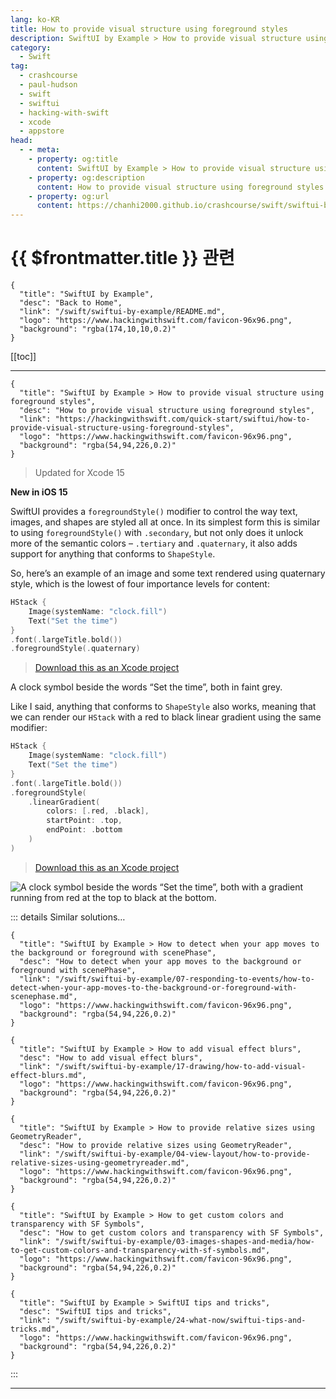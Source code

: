 ```yaml
---
lang: ko-KR
title: How to provide visual structure using foreground styles
description: SwiftUI by Example > How to provide visual structure using foreground styles
category:
  - Swift
tag: 
  - crashcourse
  - paul-hudson
  - swift
  - swiftui
  - hacking-with-swift
  - xcode
  - appstore
head:
  - - meta:
    - property: og:title
      content: SwiftUI by Example > How to provide visual structure using foreground styles
    - property: og:description
      content: How to provide visual structure using foreground styles
    - property: og:url
      content: https://chanhi2000.github.io/crashcourse/swift/swiftui-by-example/04-view-layout/how-to-provide-visual-structure-using-foreground-styles.html
---
```


# {{ $frontmatter.title }} 관련

```component VPCard
{
  "title": "SwiftUI by Example",
  "desc": "Back to Home",
  "link": "/swift/swiftui-by-example/README.md",
  "logo": "https://www.hackingwithswift.com/favicon-96x96.png",
  "background": "rgba(174,10,10,0.2)"
}
```

[[toc]]

---

```component VPCard
{
  "title": "SwiftUI by Example > How to provide visual structure using foreground styles",
  "desc": "How to provide visual structure using foreground styles",
  "link": "https://hackingwithswift.com/quick-start/swiftui/how-to-provide-visual-structure-using-foreground-styles",
  "logo": "https://www.hackingwithswift.com/favicon-96x96.png",
  "background": "rgba(54,94,226,0.2)"
}
```

> Updated for Xcode 15

**New in iOS 15**

SwiftUI provides a `foregroundStyle()` modifier to control the way text, images, and shapes are styled all at once. In its simplest form this is similar to using `foregroundStyle()` with `.secondary`, but not only does it unlock more of the semantic colors – `.tertiary` and `.quaternary`, it also adds support for anything that conforms to `ShapeStyle`.

So, here’s an example of an image and some text rendered using quaternary style, which is the lowest of four importance levels for content:

```swift
HStack {
    Image(systemName: "clock.fill")
    Text("Set the time")
}
.font(.largeTitle.bold())
.foregroundStyle(.quaternary)
```

> [<FontIcon icon="fas fa-file-zipper"/>Download this as an Xcode project](https://www.hackingwithswift.com/files/projects/swiftui/how-to-provide-visual-structure-using-foreground-styles-1.zip)

A clock symbol beside the words “Set the time”, both in faint grey.

Like I said, anything that conforms to `ShapeStyle` also works, meaning that we can render our `HStack` with a red to black linear gradient using the same modifier:

```swift
HStack {
    Image(systemName: "clock.fill")
    Text("Set the time")
}
.font(.largeTitle.bold())
.foregroundStyle(
    .linearGradient(
        colors: [.red, .black],
        startPoint: .top,
        endPoint: .bottom
    )
)
```

> [<FontIcon icon="fas fa-file-zipper"/>Download this as an Xcode project](https://www.hackingwithswift.com/files/projects/swiftui/how-to-provide-visual-structure-using-foreground-styles-2.zip)

![A clock symbol beside the words “Set the time”, both with a gradient running from red at the top to black at the bottom.](https://www.hackingwithswift.com/img/books/quick-start/swiftui/how-to-provide-visual-structure-using-foreground-styles-2~dark.png)

::: details Similar solutions…

```component VPCard
{
  "title": "SwiftUI by Example > How to detect when your app moves to the background or foreground with scenePhase",
  "desc": "How to detect when your app moves to the background or foreground with scenePhase",
  "link": "/swift/swiftui-by-example/07-responding-to-events/how-to-detect-when-your-app-moves-to-the-background-or-foreground-with-scenephase.md",
  "logo": "https://www.hackingwithswift.com/favicon-96x96.png",
  "background": "rgba(54,94,226,0.2)"
}
```

```component VPCard
{
  "title": "SwiftUI by Example > How to add visual effect blurs",
  "desc": "How to add visual effect blurs",
  "link": "/swift/swiftui-by-example/17-drawing/how-to-add-visual-effect-blurs.md",
  "logo": "https://www.hackingwithswift.com/favicon-96x96.png",
  "background": "rgba(54,94,226,0.2)"
}
```

```component VPCard
{
  "title": "SwiftUI by Example > How to provide relative sizes using GeometryReader",
  "desc": "How to provide relative sizes using GeometryReader",
  "link": "/swift/swiftui-by-example/04-view-layout/how-to-provide-relative-sizes-using-geometryreader.md",
  "logo": "https://www.hackingwithswift.com/favicon-96x96.png",
  "background": "rgba(54,94,226,0.2)"
}
```

```component VPCard
{
  "title": "SwiftUI by Example > How to get custom colors and transparency with SF Symbols",
  "desc": "How to get custom colors and transparency with SF Symbols",
  "link": "/swift/swiftui-by-example/03-images-shapes-and-media/how-to-get-custom-colors-and-transparency-with-sf-symbols.md",
  "logo": "https://www.hackingwithswift.com/favicon-96x96.png",
  "background": "rgba(54,94,226,0.2)"
}
```

```component VPCard
{
  "title": "SwiftUI by Example > SwiftUI tips and tricks",
  "desc": "SwiftUI tips and tricks",
  "link": "/swift/swiftui-by-example/24-what-now/swiftui-tips-and-tricks.md",
  "logo": "https://www.hackingwithswift.com/favicon-96x96.png",
  "background": "rgba(54,94,226,0.2)"
}
```

:::

---

<TagLinks />